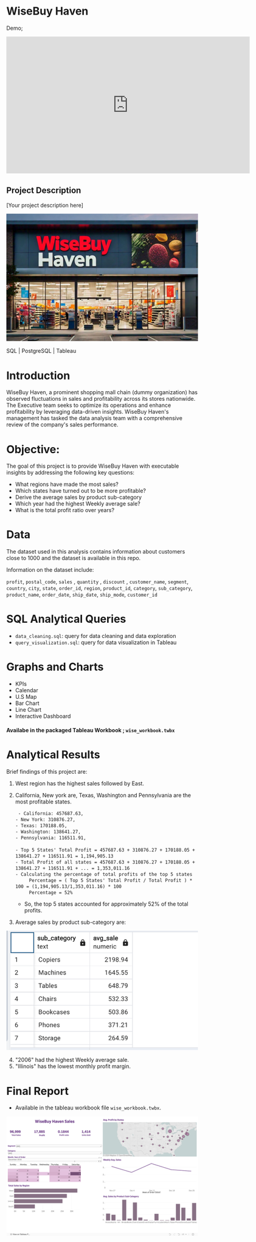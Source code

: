 

# WiseBuy Haven

Demo;

<iframe title="vimeo-player" src="https://player.vimeo.com/video/985720283?h=10eaebe8c5" width="640" height="360" frameborder="0"    allowfullscreen></iframe>


## Project Description

[Your project description here]


![Alt text](images/wise_img.jpg)


SQL | PostgreSQL | Tableau

# Introduction

WiseBuy Haven, a prominent shopping mall chain (dummy organization) has observed fluctuations in sales and profitability across its stores nationwide. The Executive team seeks to optimize its operations and enhance profitability by leveraging data-driven insights.  WiseBuy Haven's management has tasked the data analysis team with a comprehensive review of the company's sales performance.

# Objective:

The goal of this project is to provide WiseBuy Haven with executable insights by addressing the following key questions:

- What regions have made the most sales?
- Which states have turned out to be more profitable?
- Derive the average sales by product sub-category
- Which year had the highest Weekly average sale?
- What is the total profit ratio over years?



# Data

The dataset used in this analysis contains information about customers close to 1000 and the dataset is available in this repo.

Information on the dataset include:

 `profit`, `postal_code`, `sales` , `quantity` , `discount` , `customer_name`, `segment`,
 `country`, `city`, `state`, `order_id`, `region`, `product_id`, `category`, `sub_category`,
 `product_name`, `order_date`, `ship_date`, `ship_mode`, `customer_id`



# SQL Analytical Queries


- `data_cleaning.sql`: query for data cleaning and data exploration
- `query_visualization.sql`: query for data visualization in Tableau


# Graphs and Charts

- KPIs
- Calendar
- U.S Map
- Bar Chart
- Line Chart
- Interactive Dashboard

#### Availabe in the packaged Tableau Workbook ; `wise_workbook.twbx`


# Analytical Results

Brief findings of this project are:
1. West region has the highest sales followed by East.
2. California, New york are, Texas, Washington and Pennsylvania are the most profitable states.

        - California: 457687.63,
       - New York: 310876.27,
       - Texas: 170188.05,
       - Washington: 138641.27,
       - Pennsylvania: 116511.91,

       - Top 5 States' Total Profit = 457687.63 + 310876.27 + 170188.05 + 138641.27 + 116511.91 = 1,194,905.13
       - Total Profit of all states = 457687.63 + 310876.27 + 170188.05 + 138641.27 + 116511.91 + ... = 1,353,011.16
       - Calculating the percentage of total profits of the top 5 states
            Percentage = ( Top 5 States' Total Profit / Total Profit ) * 100 = (1,194,905.13/1,353,011.16) * 100 
            Percentage = 52%
    - So, the top 5 states accounted for approximately 52% of the total profits.
   
4. Average sales by product sub-category are:


![Alt text](images/snap.png)


4. "2006" had the highest Weekly average sale.
5. "Illinois" has the lowest monthly profit margin.


# Final Report

- Available in the tableau workbook file `wise_workbook.twbx`.

![Alt text](images/snap2.png)
